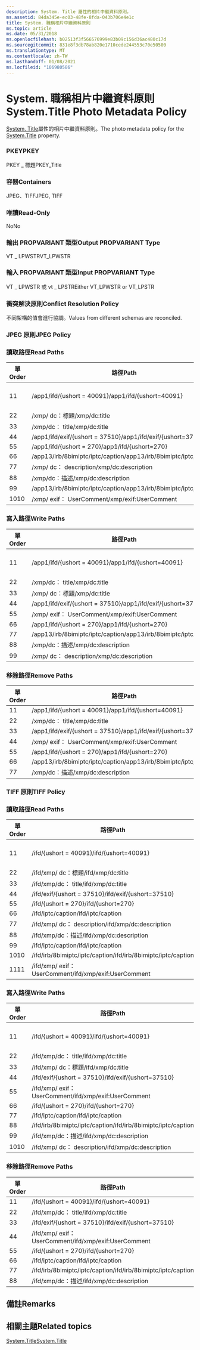 ```yaml
---
description: System. Title 屬性的相片中繼資料原則。
ms.assetid: 84da345e-ec03-48fe-8fda-043b706e4e1c
title: System. 職稱相片中繼資料原則
ms.topic: article
ms.date: 05/31/2018
ms.openlocfilehash: b02513f3f566576999e83b09c156d36ac480c17d
ms.sourcegitcommit: 831e8f3db78ab820e1710cede244553c70e50500
ms.translationtype: MT
ms.contentlocale: zh-TW
ms.lasthandoff: 01/08/2021
ms.locfileid: "106980586"
---
```

# <a name="systemtitle-photo-metadata-policy"></a><span data-ttu-id="12d06-103">System. 職稱相片中繼資料原則</span><span class="sxs-lookup"><span data-stu-id="12d06-103">System.Title Photo Metadata Policy</span></span>

<span data-ttu-id="12d06-104">[System. Title](../properties/props-system-title.md)屬性的相片中繼資料原則。</span><span class="sxs-lookup"><span data-stu-id="12d06-104">The photo metadata policy for the [System.Title](../properties/props-system-title.md) property.</span></span>

### <a name="pkey"></a><span data-ttu-id="12d06-105">PKEY</span><span class="sxs-lookup"><span data-stu-id="12d06-105">PKEY</span></span>

<span data-ttu-id="12d06-106">PKEY \_ 標題</span><span class="sxs-lookup"><span data-stu-id="12d06-106">PKEY\_Title</span></span>

### <a name="containers"></a><span data-ttu-id="12d06-107">容器</span><span class="sxs-lookup"><span data-stu-id="12d06-107">Containers</span></span>

<span data-ttu-id="12d06-108">JPEG、TIFF</span><span class="sxs-lookup"><span data-stu-id="12d06-108">JPEG, TIFF</span></span>

### <a name="read-only"></a><span data-ttu-id="12d06-109">唯讀</span><span class="sxs-lookup"><span data-stu-id="12d06-109">Read-Only</span></span>

<span data-ttu-id="12d06-110">No</span><span class="sxs-lookup"><span data-stu-id="12d06-110">No</span></span>

### <a name="output-propvariant-type"></a><span data-ttu-id="12d06-111">輸出 PROPVARIANT 類型</span><span class="sxs-lookup"><span data-stu-id="12d06-111">Output PROPVARIANT Type</span></span>

<span data-ttu-id="12d06-112">VT \_ LPWSTR</span><span class="sxs-lookup"><span data-stu-id="12d06-112">VT\_LPWSTR</span></span>

### <a name="input-propvariant-type"></a><span data-ttu-id="12d06-113">輸入 PROPVARIANT 類型</span><span class="sxs-lookup"><span data-stu-id="12d06-113">Input PROPVARIANT Type</span></span>

<span data-ttu-id="12d06-114">VT \_ LPWSTR 或 vt \_ LPSTR</span><span class="sxs-lookup"><span data-stu-id="12d06-114">Either VT\_LPWSTR or VT\_LPSTR</span></span>

### <a name="conflict-resolution-policy"></a><span data-ttu-id="12d06-115">衝突解決原則</span><span class="sxs-lookup"><span data-stu-id="12d06-115">Conflict Resolution Policy</span></span>

<span data-ttu-id="12d06-116">不同架構的值會進行協調。</span><span class="sxs-lookup"><span data-stu-id="12d06-116">Values from different schemas are reconciled.</span></span>

### <a name="jpeg-policy"></a><span data-ttu-id="12d06-117">JPEG 原則</span><span class="sxs-lookup"><span data-stu-id="12d06-117">JPEG Policy</span></span>

### <a name="read-paths"></a><span data-ttu-id="12d06-118">讀取路徑</span><span class="sxs-lookup"><span data-stu-id="12d06-118">Read Paths</span></span>



| <span data-ttu-id="12d06-119">單</span><span class="sxs-lookup"><span data-stu-id="12d06-119">Order</span></span> | <span data-ttu-id="12d06-120">路徑</span><span class="sxs-lookup"><span data-stu-id="12d06-120">Path</span></span>                                | <span data-ttu-id="12d06-121">磁片格式</span><span class="sxs-lookup"><span data-stu-id="12d06-121">Disk Format</span></span>    |
|-------|-------------------------------------|----------------|
| <span data-ttu-id="12d06-122">1</span><span class="sxs-lookup"><span data-stu-id="12d06-122">1</span></span>     | <span data-ttu-id="12d06-123">/app1/ifd/{ushort = 40091}</span><span class="sxs-lookup"><span data-stu-id="12d06-123">/app1/ifd/{ushort=40091}</span></span>            | <span data-ttu-id="12d06-124">unicode \_ 位元組</span><span class="sxs-lookup"><span data-stu-id="12d06-124">unicode\_bytes</span></span> |
| <span data-ttu-id="12d06-125">2</span><span class="sxs-lookup"><span data-stu-id="12d06-125">2</span></span>     | <span data-ttu-id="12d06-126">/xmp/ <xmpalt> dc：標題</span><span class="sxs-lookup"><span data-stu-id="12d06-126">/xmp/<xmpalt>dc:title</span></span>         | <span data-ttu-id="12d06-127">Unicode</span><span class="sxs-lookup"><span data-stu-id="12d06-127">unicode</span></span>        |
| <span data-ttu-id="12d06-128">3</span><span class="sxs-lookup"><span data-stu-id="12d06-128">3</span></span>     | <span data-ttu-id="12d06-129">/xmp/dc： title</span><span class="sxs-lookup"><span data-stu-id="12d06-129">/xmp/dc:title</span></span>                       | <span data-ttu-id="12d06-130">Unicode</span><span class="sxs-lookup"><span data-stu-id="12d06-130">unicode</span></span>        |
| <span data-ttu-id="12d06-131">4</span><span class="sxs-lookup"><span data-stu-id="12d06-131">4</span></span>     | <span data-ttu-id="12d06-132">/app1/ifd/exif/{ushort = 37510}</span><span class="sxs-lookup"><span data-stu-id="12d06-132">/app1/ifd/exif/{ushort=37510}</span></span>       | <span data-ttu-id="12d06-133">Unicode</span><span class="sxs-lookup"><span data-stu-id="12d06-133">unicode</span></span>        |
| <span data-ttu-id="12d06-134">5</span><span class="sxs-lookup"><span data-stu-id="12d06-134">5</span></span>     | <span data-ttu-id="12d06-135">/app1/ifd/{ushort = 270}</span><span class="sxs-lookup"><span data-stu-id="12d06-135">/app1/ifd/{ushort=270}</span></span>              | <span data-ttu-id="12d06-136">ascii</span><span class="sxs-lookup"><span data-stu-id="12d06-136">ascii</span></span>          |
| <span data-ttu-id="12d06-137">6</span><span class="sxs-lookup"><span data-stu-id="12d06-137">6</span></span>     | <span data-ttu-id="12d06-138">/app13/irb/8bimiptc/iptc/caption</span><span class="sxs-lookup"><span data-stu-id="12d06-138">/app13/irb/8bimiptc/iptc/caption</span></span>    |                |
| <span data-ttu-id="12d06-139">7</span><span class="sxs-lookup"><span data-stu-id="12d06-139">7</span></span>     | <span data-ttu-id="12d06-140">/xmp/ <xmpalt> dc： description</span><span class="sxs-lookup"><span data-stu-id="12d06-140">/xmp/<xmpalt>dc:description</span></span>   | <span data-ttu-id="12d06-141">Unicode</span><span class="sxs-lookup"><span data-stu-id="12d06-141">unicode</span></span>        |
| <span data-ttu-id="12d06-142">8</span><span class="sxs-lookup"><span data-stu-id="12d06-142">8</span></span>     | <span data-ttu-id="12d06-143">/xmp/dc：描述</span><span class="sxs-lookup"><span data-stu-id="12d06-143">/xmp/dc:description</span></span>                 | <span data-ttu-id="12d06-144">Unicode</span><span class="sxs-lookup"><span data-stu-id="12d06-144">unicode</span></span>        |
| <span data-ttu-id="12d06-145">9</span><span class="sxs-lookup"><span data-stu-id="12d06-145">9</span></span>     | <span data-ttu-id="12d06-146">/app13/irb/8bimiptc/iptc/caption</span><span class="sxs-lookup"><span data-stu-id="12d06-146">/app13/irb/8bimiptc/iptc/caption</span></span>    |                |
| <span data-ttu-id="12d06-147">10</span><span class="sxs-lookup"><span data-stu-id="12d06-147">10</span></span>    | <span data-ttu-id="12d06-148">/xmp/ <xmpalt> exif： UserComment</span><span class="sxs-lookup"><span data-stu-id="12d06-148">/xmp/<xmpalt>exif:UserComment</span></span> | <span data-ttu-id="12d06-149">Unicode</span><span class="sxs-lookup"><span data-stu-id="12d06-149">unicode</span></span>        |



 

### <a name="write-paths"></a><span data-ttu-id="12d06-150">寫入路徑</span><span class="sxs-lookup"><span data-stu-id="12d06-150">Write Paths</span></span>



| <span data-ttu-id="12d06-151">單</span><span class="sxs-lookup"><span data-stu-id="12d06-151">Order</span></span> | <span data-ttu-id="12d06-152">路徑</span><span class="sxs-lookup"><span data-stu-id="12d06-152">Path</span></span>                                | <span data-ttu-id="12d06-153">磁片格式</span><span class="sxs-lookup"><span data-stu-id="12d06-153">Disk Format</span></span>    |
|-------|-------------------------------------|----------------|
| <span data-ttu-id="12d06-154">1</span><span class="sxs-lookup"><span data-stu-id="12d06-154">1</span></span>     | <span data-ttu-id="12d06-155">/app1/ifd/{ushort = 40091}</span><span class="sxs-lookup"><span data-stu-id="12d06-155">/app1/ifd/{ushort=40091}</span></span>            | <span data-ttu-id="12d06-156">unicode \_ 位元組</span><span class="sxs-lookup"><span data-stu-id="12d06-156">unicode\_bytes</span></span> |
| <span data-ttu-id="12d06-157">2</span><span class="sxs-lookup"><span data-stu-id="12d06-157">2</span></span>     | <span data-ttu-id="12d06-158">/xmp/dc： title</span><span class="sxs-lookup"><span data-stu-id="12d06-158">/xmp/dc:title</span></span>                       | <span data-ttu-id="12d06-159">Unicode</span><span class="sxs-lookup"><span data-stu-id="12d06-159">unicode</span></span>        |
| <span data-ttu-id="12d06-160">3</span><span class="sxs-lookup"><span data-stu-id="12d06-160">3</span></span>     | <span data-ttu-id="12d06-161">/xmp/ <xmpalt> dc：標題</span><span class="sxs-lookup"><span data-stu-id="12d06-161">/xmp/<xmpalt>dc:title</span></span>         | <span data-ttu-id="12d06-162">Unicode</span><span class="sxs-lookup"><span data-stu-id="12d06-162">unicode</span></span>        |
| <span data-ttu-id="12d06-163">4</span><span class="sxs-lookup"><span data-stu-id="12d06-163">4</span></span>     | <span data-ttu-id="12d06-164">/app1/ifd/exif/{ushort = 37510}</span><span class="sxs-lookup"><span data-stu-id="12d06-164">/app1/ifd/exif/{ushort=37510}</span></span>       | <span data-ttu-id="12d06-165">Unicode</span><span class="sxs-lookup"><span data-stu-id="12d06-165">unicode</span></span>        |
| <span data-ttu-id="12d06-166">5</span><span class="sxs-lookup"><span data-stu-id="12d06-166">5</span></span>     | <span data-ttu-id="12d06-167">/xmp/ <xmpalt> exif： UserComment</span><span class="sxs-lookup"><span data-stu-id="12d06-167">/xmp/<xmpalt>exif:UserComment</span></span> | <span data-ttu-id="12d06-168">Unicode</span><span class="sxs-lookup"><span data-stu-id="12d06-168">unicode</span></span>        |
| <span data-ttu-id="12d06-169">6</span><span class="sxs-lookup"><span data-stu-id="12d06-169">6</span></span>     | <span data-ttu-id="12d06-170">/app1/ifd/{ushort = 270}</span><span class="sxs-lookup"><span data-stu-id="12d06-170">/app1/ifd/{ushort=270}</span></span>              | <span data-ttu-id="12d06-171">ascii</span><span class="sxs-lookup"><span data-stu-id="12d06-171">ascii</span></span>          |
| <span data-ttu-id="12d06-172">7</span><span class="sxs-lookup"><span data-stu-id="12d06-172">7</span></span>     | <span data-ttu-id="12d06-173">/app13/irb/8bimiptc/iptc/caption</span><span class="sxs-lookup"><span data-stu-id="12d06-173">/app13/irb/8bimiptc/iptc/caption</span></span>    |                |
| <span data-ttu-id="12d06-174">8</span><span class="sxs-lookup"><span data-stu-id="12d06-174">8</span></span>     | <span data-ttu-id="12d06-175">/xmp/dc：描述</span><span class="sxs-lookup"><span data-stu-id="12d06-175">/xmp/dc:description</span></span>                 | <span data-ttu-id="12d06-176">Unicode</span><span class="sxs-lookup"><span data-stu-id="12d06-176">unicode</span></span>        |
| <span data-ttu-id="12d06-177">9</span><span class="sxs-lookup"><span data-stu-id="12d06-177">9</span></span>     | <span data-ttu-id="12d06-178">/xmp/ <xmpalt> dc： description</span><span class="sxs-lookup"><span data-stu-id="12d06-178">/xmp/<xmpalt>dc:description</span></span>   | <span data-ttu-id="12d06-179">Unicode</span><span class="sxs-lookup"><span data-stu-id="12d06-179">unicode</span></span>        |



 

### <a name="remove-paths"></a><span data-ttu-id="12d06-180">移除路徑</span><span class="sxs-lookup"><span data-stu-id="12d06-180">Remove Paths</span></span>



| <span data-ttu-id="12d06-181">單</span><span class="sxs-lookup"><span data-stu-id="12d06-181">Order</span></span> | <span data-ttu-id="12d06-182">路徑</span><span class="sxs-lookup"><span data-stu-id="12d06-182">Path</span></span>                                |
|-------|-------------------------------------|
| <span data-ttu-id="12d06-183">1</span><span class="sxs-lookup"><span data-stu-id="12d06-183">1</span></span>     | <span data-ttu-id="12d06-184">/app1/ifd/{ushort = 40091}</span><span class="sxs-lookup"><span data-stu-id="12d06-184">/app1/ifd/{ushort=40091}</span></span>            |
| <span data-ttu-id="12d06-185">2</span><span class="sxs-lookup"><span data-stu-id="12d06-185">2</span></span>     | <span data-ttu-id="12d06-186">/xmp/dc： title</span><span class="sxs-lookup"><span data-stu-id="12d06-186">/xmp/dc:title</span></span>                       |
| <span data-ttu-id="12d06-187">3</span><span class="sxs-lookup"><span data-stu-id="12d06-187">3</span></span>     | <span data-ttu-id="12d06-188">/app1/ifd/exif/{ushort = 37510}</span><span class="sxs-lookup"><span data-stu-id="12d06-188">/app1/ifd/exif/{ushort=37510}</span></span>       |
| <span data-ttu-id="12d06-189">4</span><span class="sxs-lookup"><span data-stu-id="12d06-189">4</span></span>     | <span data-ttu-id="12d06-190">/xmp/ <xmpalt> exif： UserComment</span><span class="sxs-lookup"><span data-stu-id="12d06-190">/xmp/<xmpalt>exif:UserComment</span></span> |
| <span data-ttu-id="12d06-191">5</span><span class="sxs-lookup"><span data-stu-id="12d06-191">5</span></span>     | <span data-ttu-id="12d06-192">/app1/ifd/{ushort = 270}</span><span class="sxs-lookup"><span data-stu-id="12d06-192">/app1/ifd/{ushort=270}</span></span>              |
| <span data-ttu-id="12d06-193">6</span><span class="sxs-lookup"><span data-stu-id="12d06-193">6</span></span>     | <span data-ttu-id="12d06-194">/app13/irb/8bimiptc/iptc/caption</span><span class="sxs-lookup"><span data-stu-id="12d06-194">/app13/irb/8bimiptc/iptc/caption</span></span>    |
| <span data-ttu-id="12d06-195">7</span><span class="sxs-lookup"><span data-stu-id="12d06-195">7</span></span>     | <span data-ttu-id="12d06-196">/xmp/dc：描述</span><span class="sxs-lookup"><span data-stu-id="12d06-196">/xmp/dc:description</span></span>                 |



 

### <a name="tiff-policy"></a><span data-ttu-id="12d06-197">TIFF 原則</span><span class="sxs-lookup"><span data-stu-id="12d06-197">TIFF Policy</span></span>

### <a name="read-paths"></a><span data-ttu-id="12d06-198">讀取路徑</span><span class="sxs-lookup"><span data-stu-id="12d06-198">Read Paths</span></span>



| <span data-ttu-id="12d06-199">單</span><span class="sxs-lookup"><span data-stu-id="12d06-199">Order</span></span> | <span data-ttu-id="12d06-200">路徑</span><span class="sxs-lookup"><span data-stu-id="12d06-200">Path</span></span>                                    | <span data-ttu-id="12d06-201">磁片格式</span><span class="sxs-lookup"><span data-stu-id="12d06-201">Disk Format</span></span>    |
|-------|-----------------------------------------|----------------|
| <span data-ttu-id="12d06-202">1</span><span class="sxs-lookup"><span data-stu-id="12d06-202">1</span></span>     | <span data-ttu-id="12d06-203">/ifd/{ushort = 40091}</span><span class="sxs-lookup"><span data-stu-id="12d06-203">/ifd/{ushort=40091}</span></span>                     | <span data-ttu-id="12d06-204">unicode \_ 位元組</span><span class="sxs-lookup"><span data-stu-id="12d06-204">unicode\_bytes</span></span> |
| <span data-ttu-id="12d06-205">2</span><span class="sxs-lookup"><span data-stu-id="12d06-205">2</span></span>     | <span data-ttu-id="12d06-206">/ifd/xmp/ <xmpalt> dc：標題</span><span class="sxs-lookup"><span data-stu-id="12d06-206">/ifd/xmp/<xmpalt>dc:title</span></span>         | <span data-ttu-id="12d06-207">Unicode</span><span class="sxs-lookup"><span data-stu-id="12d06-207">unicode</span></span>        |
| <span data-ttu-id="12d06-208">3</span><span class="sxs-lookup"><span data-stu-id="12d06-208">3</span></span>     | <span data-ttu-id="12d06-209">/ifd/xmp/dc： title</span><span class="sxs-lookup"><span data-stu-id="12d06-209">/ifd/xmp/dc:title</span></span>                       | <span data-ttu-id="12d06-210">Unicode</span><span class="sxs-lookup"><span data-stu-id="12d06-210">unicode</span></span>        |
| <span data-ttu-id="12d06-211">4</span><span class="sxs-lookup"><span data-stu-id="12d06-211">4</span></span>     | <span data-ttu-id="12d06-212">/ifd/exif/{ushort = 37510}</span><span class="sxs-lookup"><span data-stu-id="12d06-212">/ifd/exif/{ushort=37510}</span></span>                | <span data-ttu-id="12d06-213">Unicode</span><span class="sxs-lookup"><span data-stu-id="12d06-213">unicode</span></span>        |
| <span data-ttu-id="12d06-214">5</span><span class="sxs-lookup"><span data-stu-id="12d06-214">5</span></span>     | <span data-ttu-id="12d06-215">/ifd/{ushort = 270}</span><span class="sxs-lookup"><span data-stu-id="12d06-215">/ifd/{ushort=270}</span></span>                       | <span data-ttu-id="12d06-216">ascii</span><span class="sxs-lookup"><span data-stu-id="12d06-216">ascii</span></span>          |
| <span data-ttu-id="12d06-217">6</span><span class="sxs-lookup"><span data-stu-id="12d06-217">6</span></span>     | <span data-ttu-id="12d06-218">/ifd/iptc/caption</span><span class="sxs-lookup"><span data-stu-id="12d06-218">/ifd/iptc/caption</span></span>                       |                |
| <span data-ttu-id="12d06-219">7</span><span class="sxs-lookup"><span data-stu-id="12d06-219">7</span></span>     | <span data-ttu-id="12d06-220">/ifd/xmp/ <xmpalt> dc： description</span><span class="sxs-lookup"><span data-stu-id="12d06-220">/ifd/xmp/<xmpalt>dc:description</span></span>   | <span data-ttu-id="12d06-221">Unicode</span><span class="sxs-lookup"><span data-stu-id="12d06-221">unicode</span></span>        |
| <span data-ttu-id="12d06-222">8</span><span class="sxs-lookup"><span data-stu-id="12d06-222">8</span></span>     | <span data-ttu-id="12d06-223">/ifd/xmp/dc：描述</span><span class="sxs-lookup"><span data-stu-id="12d06-223">/ifd/xmp/dc:description</span></span>                 | <span data-ttu-id="12d06-224">Unicode</span><span class="sxs-lookup"><span data-stu-id="12d06-224">unicode</span></span>        |
| <span data-ttu-id="12d06-225">9</span><span class="sxs-lookup"><span data-stu-id="12d06-225">9</span></span>     | <span data-ttu-id="12d06-226">/ifd/iptc/caption</span><span class="sxs-lookup"><span data-stu-id="12d06-226">/ifd/iptc/caption</span></span>                       |                |
| <span data-ttu-id="12d06-227">10</span><span class="sxs-lookup"><span data-stu-id="12d06-227">10</span></span>    | <span data-ttu-id="12d06-228">/ifd/irb/8bimiptc/iptc/caption</span><span class="sxs-lookup"><span data-stu-id="12d06-228">/ifd/irb/8bimiptc/iptc/caption</span></span>          |                |
| <span data-ttu-id="12d06-229">11</span><span class="sxs-lookup"><span data-stu-id="12d06-229">11</span></span>    | <span data-ttu-id="12d06-230">/ifd/xmp/ <xmpalt> exif： UserComment</span><span class="sxs-lookup"><span data-stu-id="12d06-230">/ifd/xmp/<xmpalt>exif:UserComment</span></span> | <span data-ttu-id="12d06-231">Unicode</span><span class="sxs-lookup"><span data-stu-id="12d06-231">unicode</span></span>        |



 

### <a name="write-paths"></a><span data-ttu-id="12d06-232">寫入路徑</span><span class="sxs-lookup"><span data-stu-id="12d06-232">Write Paths</span></span>



| <span data-ttu-id="12d06-233">單</span><span class="sxs-lookup"><span data-stu-id="12d06-233">Order</span></span> | <span data-ttu-id="12d06-234">路徑</span><span class="sxs-lookup"><span data-stu-id="12d06-234">Path</span></span>                                    | <span data-ttu-id="12d06-235">磁片格式</span><span class="sxs-lookup"><span data-stu-id="12d06-235">Disk Format</span></span>    |
|-------|-----------------------------------------|----------------|
| <span data-ttu-id="12d06-236">1</span><span class="sxs-lookup"><span data-stu-id="12d06-236">1</span></span>     | <span data-ttu-id="12d06-237">/ifd/{ushort = 40091}</span><span class="sxs-lookup"><span data-stu-id="12d06-237">/ifd/{ushort=40091}</span></span>                     | <span data-ttu-id="12d06-238">unicode \_ 位元組</span><span class="sxs-lookup"><span data-stu-id="12d06-238">unicode\_bytes</span></span> |
| <span data-ttu-id="12d06-239">2</span><span class="sxs-lookup"><span data-stu-id="12d06-239">2</span></span>     | <span data-ttu-id="12d06-240">/ifd/xmp/dc： title</span><span class="sxs-lookup"><span data-stu-id="12d06-240">/ifd/xmp/dc:title</span></span>                       | <span data-ttu-id="12d06-241">Unicode</span><span class="sxs-lookup"><span data-stu-id="12d06-241">unicode</span></span>        |
| <span data-ttu-id="12d06-242">3</span><span class="sxs-lookup"><span data-stu-id="12d06-242">3</span></span>     | <span data-ttu-id="12d06-243">/ifd/xmp/ <xmpalt> dc：標題</span><span class="sxs-lookup"><span data-stu-id="12d06-243">/ifd/xmp/<xmpalt>dc:title</span></span>         | <span data-ttu-id="12d06-244">Unicode</span><span class="sxs-lookup"><span data-stu-id="12d06-244">unicode</span></span>        |
| <span data-ttu-id="12d06-245">4</span><span class="sxs-lookup"><span data-stu-id="12d06-245">4</span></span>     | <span data-ttu-id="12d06-246">/ifd/exif/{ushort = 37510}</span><span class="sxs-lookup"><span data-stu-id="12d06-246">/ifd/exif/{ushort=37510}</span></span>                | <span data-ttu-id="12d06-247">Unicode</span><span class="sxs-lookup"><span data-stu-id="12d06-247">unicode</span></span>        |
| <span data-ttu-id="12d06-248">5</span><span class="sxs-lookup"><span data-stu-id="12d06-248">5</span></span>     | <span data-ttu-id="12d06-249">/ifd/xmp/ <xmpalt> exif： UserComment</span><span class="sxs-lookup"><span data-stu-id="12d06-249">/ifd/xmp/<xmpalt>exif:UserComment</span></span> | <span data-ttu-id="12d06-250">Unicode</span><span class="sxs-lookup"><span data-stu-id="12d06-250">unicode</span></span>        |
| <span data-ttu-id="12d06-251">6</span><span class="sxs-lookup"><span data-stu-id="12d06-251">6</span></span>     | <span data-ttu-id="12d06-252">/ifd/{ushort = 270}</span><span class="sxs-lookup"><span data-stu-id="12d06-252">/ifd/{ushort=270}</span></span>                       | <span data-ttu-id="12d06-253">ascii</span><span class="sxs-lookup"><span data-stu-id="12d06-253">ascii</span></span>          |
| <span data-ttu-id="12d06-254">7</span><span class="sxs-lookup"><span data-stu-id="12d06-254">7</span></span>     | <span data-ttu-id="12d06-255">/ifd/iptc/caption</span><span class="sxs-lookup"><span data-stu-id="12d06-255">/ifd/iptc/caption</span></span>                       |                |
| <span data-ttu-id="12d06-256">8</span><span class="sxs-lookup"><span data-stu-id="12d06-256">8</span></span>     | <span data-ttu-id="12d06-257">/ifd/irb/8bimiptc/iptc/caption</span><span class="sxs-lookup"><span data-stu-id="12d06-257">/ifd/irb/8bimiptc/iptc/caption</span></span>          |                |
| <span data-ttu-id="12d06-258">9</span><span class="sxs-lookup"><span data-stu-id="12d06-258">9</span></span>     | <span data-ttu-id="12d06-259">/ifd/xmp/dc：描述</span><span class="sxs-lookup"><span data-stu-id="12d06-259">/ifd/xmp/dc:description</span></span>                 | <span data-ttu-id="12d06-260">Unicode</span><span class="sxs-lookup"><span data-stu-id="12d06-260">unicode</span></span>        |
| <span data-ttu-id="12d06-261">10</span><span class="sxs-lookup"><span data-stu-id="12d06-261">10</span></span>    | <span data-ttu-id="12d06-262">/ifd/xmp/ <xmpalt> dc： description</span><span class="sxs-lookup"><span data-stu-id="12d06-262">/ifd/xmp/<xmpalt>dc:description</span></span>   | <span data-ttu-id="12d06-263">Unicode</span><span class="sxs-lookup"><span data-stu-id="12d06-263">unicode</span></span>        |



 

### <a name="remove-paths"></a><span data-ttu-id="12d06-264">移除路徑</span><span class="sxs-lookup"><span data-stu-id="12d06-264">Remove Paths</span></span>



| <span data-ttu-id="12d06-265">單</span><span class="sxs-lookup"><span data-stu-id="12d06-265">Order</span></span> | <span data-ttu-id="12d06-266">路徑</span><span class="sxs-lookup"><span data-stu-id="12d06-266">Path</span></span>                                    |
|-------|-----------------------------------------|
| <span data-ttu-id="12d06-267">1</span><span class="sxs-lookup"><span data-stu-id="12d06-267">1</span></span>     | <span data-ttu-id="12d06-268">/ifd/{ushort = 40091}</span><span class="sxs-lookup"><span data-stu-id="12d06-268">/ifd/{ushort=40091}</span></span>                     |
| <span data-ttu-id="12d06-269">2</span><span class="sxs-lookup"><span data-stu-id="12d06-269">2</span></span>     | <span data-ttu-id="12d06-270">/ifd/xmp/dc： title</span><span class="sxs-lookup"><span data-stu-id="12d06-270">/ifd/xmp/dc:title</span></span>                       |
| <span data-ttu-id="12d06-271">3</span><span class="sxs-lookup"><span data-stu-id="12d06-271">3</span></span>     | <span data-ttu-id="12d06-272">/ifd/exif/{ushort = 37510}</span><span class="sxs-lookup"><span data-stu-id="12d06-272">/ifd/exif/{ushort=37510}</span></span>                |
| <span data-ttu-id="12d06-273">4</span><span class="sxs-lookup"><span data-stu-id="12d06-273">4</span></span>     | <span data-ttu-id="12d06-274">/ifd/xmp/ <xmpalt> exif： UserComment</span><span class="sxs-lookup"><span data-stu-id="12d06-274">/ifd/xmp/<xmpalt>exif:UserComment</span></span> |
| <span data-ttu-id="12d06-275">5</span><span class="sxs-lookup"><span data-stu-id="12d06-275">5</span></span>     | <span data-ttu-id="12d06-276">/ifd/{ushort = 270}</span><span class="sxs-lookup"><span data-stu-id="12d06-276">/ifd/{ushort=270}</span></span>                       |
| <span data-ttu-id="12d06-277">6</span><span class="sxs-lookup"><span data-stu-id="12d06-277">6</span></span>     | <span data-ttu-id="12d06-278">/ifd/iptc/caption</span><span class="sxs-lookup"><span data-stu-id="12d06-278">/ifd/iptc/caption</span></span>                       |
| <span data-ttu-id="12d06-279">7</span><span class="sxs-lookup"><span data-stu-id="12d06-279">7</span></span>     | <span data-ttu-id="12d06-280">/ifd/irb/8bimiptc/iptc/caption</span><span class="sxs-lookup"><span data-stu-id="12d06-280">/ifd/irb/8bimiptc/iptc/caption</span></span>          |
| <span data-ttu-id="12d06-281">8</span><span class="sxs-lookup"><span data-stu-id="12d06-281">8</span></span>     | <span data-ttu-id="12d06-282">/ifd/xmp/dc：描述</span><span class="sxs-lookup"><span data-stu-id="12d06-282">/ifd/xmp/dc:description</span></span>                 |



 

## <a name="remarks"></a><span data-ttu-id="12d06-283">備註</span><span class="sxs-lookup"><span data-stu-id="12d06-283">Remarks</span></span>

## <a name="related-topics"></a><span data-ttu-id="12d06-284">相關主題</span><span class="sxs-lookup"><span data-stu-id="12d06-284">Related topics</span></span>

<dl> <dt>

[<span data-ttu-id="12d06-285">System.Title</span><span class="sxs-lookup"><span data-stu-id="12d06-285">System.Title</span></span>](../properties/props-system-title.md)
</dt> </dl>

 

 
